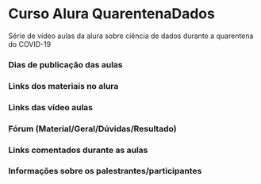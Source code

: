 # Curso Alura QuarentenaDados
Série de vídeo aulas da alura sobre ciência de dados durante a quarentena do COVID-19

### Dias de publicação das aulas

### Links dos materiais no alura

### Links das vídeo aulas

### Fórum (Material/Geral/Dúvidas/Resultado)

### Links comentados durante as aulas

### Informações sobre os palestrantes/participantes
